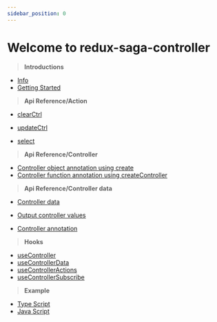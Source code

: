 ```yaml
---
sidebar_position: 0
---
```


# Welcome to redux-saga-controller

> **Introductions** 

- [Info](/docs/Introductions/introductions) 
- [Getting Started](/docs/Introductions/gettingStarted)

> **Api Reference/Action** 
 
- [clearCtrl](/docs/api-reference/action-creators/clearCtrl)
- [updateCtrl](/docs/api-reference/action-creators/updateCtrl)



- [select](/docs/api-reference/action-creators/select)

> **Api Reference/Controller**

- [Controller object annotation using create](/docs/api-reference/controller/create)
- [Controller function annotation using createController](/docs/api-reference/controller/createController)

> **Api Reference/Controller data**

- [Controller data](/docs/api-reference/controller-data/data)
- [Output controller values](/docs/api-reference/controller-data/controller-values)


- [Controller annotation](/docs/create-annotation)

> **Hooks**

- [useController](/docs/hooks/useController)
- [useControllerData](/docs/hooks/useControllerData)
- [useControllerActions](/docs/hooks/useControllerActions)
- [useControllerSubscribe](/docs/hooks/useControllerSubscribe)

> **Example**

- [Type Script](/docs/app-example/app-example-ts)
- [Java Script](/docs/app-example/app-example-js)

